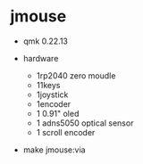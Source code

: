 # jmouse

* qmk 0.22.13

* hardware
  * 1rp2040 zero moudle 
  * 11keys
  * 1joystick
  * 1encoder
  * 1 0.91" oled
  * 1 adns5050 optical sensor
  * 1 scroll encoder

* make jmouse:via
